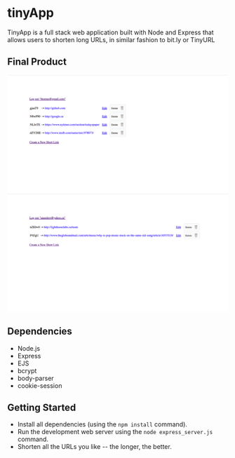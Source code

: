 # tinyApp

TinyApp is a full stack web application built with Node and Express that allows users to shorten long URLs, in similar fashion to bit.ly or TinyURL

## Final Product

!["screenshot of URLs page"](https://github.com/saunderst/tinyApp/blob/master/docs/TinyApp%20main%20screen.png)
!["screenshot of URLs page, another login"](https://github.com/saunderst/tinyApp/blob/master/docs/TinyApp%20main%20screen%202.png)

## Dependencies

- Node.js
- Express
- EJS
- bcrypt
- body-parser
- cookie-session

## Getting Started

- Install all dependencies (using the `npm install` command).
- Run the development web server using the `node express_server.js` command.
- Shorten all the URLs you like -- the longer, the better.
